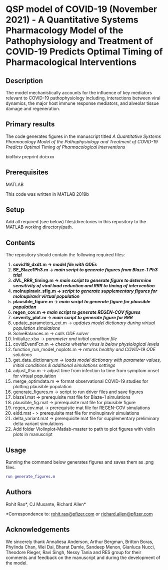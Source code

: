 # QSP model of COVID-19 (November 2021) - A Quantitative Systems Pharmacology Model of the Pathophysiology and Treatment of COVID-19 Predicts Optimal Timing of Pharmacological Interventions

## Description
The model mechanistically accounts for the influence of key mediators relevant to COVID-19 pathophysiology including, interactions between viral dynamics, the major host immune response mediators, and alveolar tissue damage and regeneration.

## Primary results
The code generates figures in the manuscript titled *A Quantitative Systems Pharmacology Model of the Pathophysiology and Treatment of COVID-19 Predicts Optimal Timing of Pharmacological Interventions*

bioRxiv preprint doi:xxx

## Prerequisites
MATLAB

This code was written in MATLAB 2019b

## Setup
Add all required (see below) files/directories in this repository to the MATLAB working directory/path.

## Contents
The repository should contain the following required files:

1. **covid19_dxdt.m -> *model file with ODEs***
2. **BE_Blaze1Ph3.m -> *main script to generate figures from Blaze-1 Ph3 trial***
3. **dVL_RRR_timing.m -> *main script to generate figure to determine sensitivity of viral load reduction and RRR to timing of intervention*** 
4. **molnupiravir_sfig.m -> *script to generate supplementary figures for molnupiravir virtual population***
5. **plausible_figure.m -> *main script to generate figure for plausible population***
6. **regen_cov.m -> *main script to generate REGEN-COV figures*** 
7. **severity_plot.m -> *main script to generate figure for RRR***
8. update_parameters_ext.m -> *updates model dictionary during virtual population simulations*
9. SolveBalances.m -> *calls ODE solver*
10. Initialize.xlsx -> *parameter and initial condition file*
11. covidEventFcn.m -> *checks whether virus is below physiological levels*
12. function_run_model_noplots.m -> *returns healthy and COVID-19 ODE solutions*
13. get_data_dictionary.m -> *loads model dictionary with parameter values, initial conditions & additional simulations settings*
14. adjust_tfso.m -> adjust time from infection to time from symptom onset for virtual population
15. merge_optimdata.m -> format observational COVID-19 studies for plotting plausible population
16. generate_figures.m -> script to run driver files and save figures
17. blaze1.mat -> prerequisite mat file for Blaze-1 simulations
18. plausible_fig.mat -> prerequisite mat file for plausible figure
19. regen_cov.mat -> prerequisite mat file for REGEN-COV simulations
20. eidd.mat - > prerequisite mat file for molnupiravir simulations
21. delta_variant.mat -> prerequisite mat file for supplementary preliminary delta variant simulations 
22. Add folder Violinplot-Matlab-master to path to plot figures with violin plots in manuscript

## Usage
Running the command below generates figures and saves them as .png files.

```matlab
run generate_figures.m
```

## Authors
Rohit Rao*, CJ Musante, Richard Allen*

\*Correspondence to: rohit.rao@pfizer.com or richard.allen@pfizer.com

## Acknowledgements
We sincerely thank Annaliesa Anderson, Arthur Bergman, Britton Boras, Phylinda Chan, Wei Dai, Bharat Damle, Sandeep Menon, Gianluca Nucci, Theodore Rieger, Ravi Singh, Nessy Tania and RES group for their comments and feedback on the manuscript and during the development of the model. 